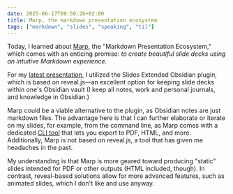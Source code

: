 ```yaml
---
date: 2025-06-17T09:59:26+02:00
title: Marp, the markdown presentation ecosystem
tags: ["markdown", "slides", "speaking", "til"]
---
```

Today, I learned about [Marp](https://marp.app), the "Markdown Presentation Ecosystem," which comes with an enticing promise: _to create beautiful slide decks using an intuitive Markdown experience._

For my [latest presentation](/mcp-or-connecting-our-apps-to-llms/), I utilized the Slides Extended Obsidian plugin, which is based on reveal.js—an excellent option for keeping slide decks within one's Obsidian vault  (I keep all notes, work and personal journals, and knowledge in Obsidian.)

Marp could be a viable alternative to the plugin, as Obsidian notes are just markdown files. The advantage here is that I can further elaborate or iterate on my slides, for example, from the command line, as Marp comes with a dedicated [CLI tool](https://github.com/marp-team/marp-cli/) that lets you export to PDF, HTML, and more. Additionally, Marp is not based on reveal.js, a tool that has given me headaches in the past.

My understanding is that Marp is more geared toward producing "static" slides intended for PDF or other outputs (HTML included, though). In contrast, reveal-based solutions allow for more advanced features, such as animated slides, which I don't like and use anyway.